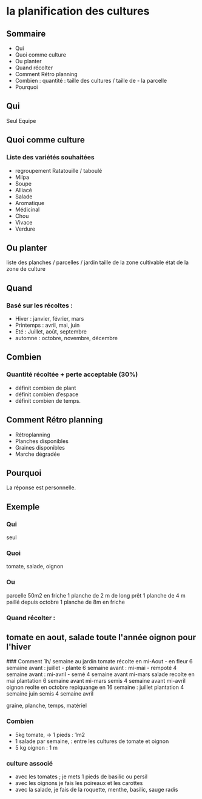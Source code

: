 # la planification des cultures 

## Sommaire

- Qui
- Quoi comme culture
- Ou planter
- Quand récolter
- Comment Rétro planning
- Combien : quantité : taille des cultures / taille de - la parcelle
- Pourquoi


## Qui

Seul
Equipe


## Quoi comme culture

### Liste des variétés souhaitées
- regroupement  Ratatouille / taboulé
- Milpa
- Soupe
- Alliacé
- Salade
- Aromatique
- Médicinal
- Chou
- Vivace
- Verdure


## Ou planter

liste des planches / parcelles / jardin
taille de la zone cultivable
état de la zone de culture 

## Quand



### Basé sur les récoltes : 
- Hiver : janvier, février, mars
- Printemps : avril, mai, juin
- Eté : Juillet, août, septembre
- automne : octobre, novembre, décembre


## Combien

### Quantité récoltée + perte acceptable (30%)
- définit combien de plant
- définit combien d’espace
- définit combien de temps.


## Comment Rétro planning
- Rétroplanning
- Planches disponibles
- Graines disponibles
- Marche dégradée

## Pourquoi

La réponse est personnelle.


## Exemple
 
### Qui
 seul

### Quoi 
 
tomate, salade, oignon  

### Ou 
  parcelle 50m2 en friche 
    1 planche de 2 m de long prêt
    1 planche de 4 m paillé depuis octobre
    1 planche de 8m en friche 

### Quand récolter :  

  tomate en aout, 
  salade toute l'année 
  oignon pour l'hiver 
- 
### Comment 
  1h/ semaine au jardin
  tomate récolte en mi-Aout
    - en fleur 6 semaine avant : juillet
    - plante 6 semaine avant  : mi-mai 
    - rempoté 4 semaine avant  : mi-avril
    - semé 4 semaine avant mi-mars 
  salade 
    recolte en mai
    plantation 6 semaine avant mi-mars
    semis 4 semaine avant mi-avril
  oignon
    reolte en octobre
    repiquange en 16 semaine :  juillet
    plantation 4 semaine juin
    semis 4 semaine  avril

graine, planche, temps, matériel 

### Combien  

- 5kg tomate,  -> 1 pieds : 1m2
- 1 salade par semaine, : entre les cultures de tomate et oignon
- 5 kg oignon  : 1 m
 
### culture associé 

- avec les tomates ; je mets 1 pieds de basilic ou persil
- avec les oignons je fais les poireaux et les carottes
- avec la salade, je fais de la roquette, menthe, basilic, sauge radis 


